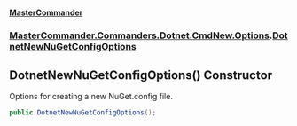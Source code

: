#### [MasterCommander](MasterCommander.md 'MasterCommander')
### [MasterCommander.Commanders.Dotnet.CmdNew.Options](MasterCommander.Commanders.Dotnet.CmdNew.Options.md 'MasterCommander.Commanders.Dotnet.CmdNew.Options').[DotnetNewNuGetConfigOptions](DotnetNewNuGetConfigOptions.md 'MasterCommander.Commanders.Dotnet.CmdNew.Options.DotnetNewNuGetConfigOptions')

## DotnetNewNuGetConfigOptions() Constructor

Options for creating a new NuGet.config file.

```csharp
public DotnetNewNuGetConfigOptions();
```